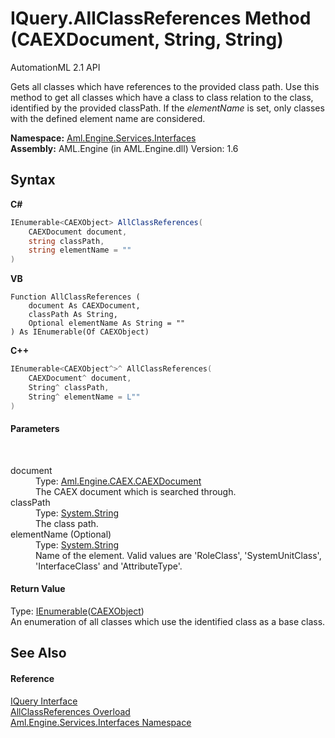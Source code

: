 # IQuery.AllClassReferences Method (CAEXDocument, String, String)
AutomationML 2.1 API 

Gets all classes which have references to the provided class path. Use this method to get all classes which have a class to class relation to the class, identified by the provided classPath. If the *elementName* is set, only classes with the defined element name are considered.

**Namespace:**&nbsp;<a href="N_Aml_Engine_Services_Interfaces">Aml.Engine.Services.Interfaces</a><br />**Assembly:**&nbsp;AML.Engine (in AML.Engine.dll) Version: 1.6

## Syntax

**C#**<br />
``` C#
IEnumerable<CAEXObject> AllClassReferences(
	CAEXDocument document,
	string classPath,
	string elementName = ""
)
```

**VB**<br />
``` VB
Function AllClassReferences ( 
	document As CAEXDocument,
	classPath As String,
	Optional elementName As String = ""
) As IEnumerable(Of CAEXObject)
```

**C++**<br />
``` C++
IEnumerable<CAEXObject^>^ AllClassReferences(
	CAEXDocument^ document, 
	String^ classPath, 
	String^ elementName = L""
)
```


#### Parameters
&nbsp;<dl><dt>document</dt><dd>Type: <a href="T_Aml_Engine_CAEX_CAEXDocument">Aml.Engine.CAEX.CAEXDocument</a><br />The CAEX document which is searched through.</dd><dt>classPath</dt><dd>Type: <a href="https://docs.microsoft.com/dotnet/api/system.string" target="_parent" rel="noopener noreferrer">System.String</a><br />The class path.</dd><dt>elementName (Optional)</dt><dd>Type: <a href="https://docs.microsoft.com/dotnet/api/system.string" target="_parent" rel="noopener noreferrer">System.String</a><br />Name of the element. Valid values are 'RoleClass', 'SystemUnitClass', 'InterfaceClass' and 'AttributeType'.</dd></dl>

#### Return Value
Type: <a href="https://docs.microsoft.com/dotnet/api/system.collections.generic.ienumerable-1" target="_parent" rel="noopener noreferrer">IEnumerable</a>(<a href="T_Aml_Engine_CAEX_CAEXObject">CAEXObject</a>)<br />An enumeration of all classes which use the identified class as a base class.

## See Also


#### Reference
<a href="T_Aml_Engine_Services_Interfaces_IQuery">IQuery Interface</a><br /><a href="Overload_Aml_Engine_Services_Interfaces_IQuery_AllClassReferences">AllClassReferences Overload</a><br /><a href="N_Aml_Engine_Services_Interfaces">Aml.Engine.Services.Interfaces Namespace</a><br />